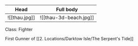 |Head|Full body|
|---|---|
|![[thau.jpg]]|![[thau-3d-beach.jpg]]|

Class: Fighter

First Gunner of [[2. Locations/Darktow Isle/The Serpent's Tide]]